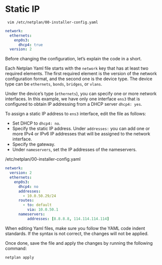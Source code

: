 # Static IP

```shell
 vim /etc/netplan/00-installer-config.yaml
```

```yaml
network:
  ethernets:
    enp0s3:
      dhcp4: true
  version: 2
```

Before changing the configuration, let’s explain the code in a short.

Each Netplan Yaml file starts with the `network` key that has at least two required elements. The first required element is the version of the network configuration format, and the second one is the device type. The device type can be `ethernets`, `bonds`, `bridges`, or `vlans`.

Under the device’s type (`ethernets`), you can specify one or more network interfaces. In this example, we have only one interface `ens3` that is configured to obtain IP addressing from a DHCP server `dhcp4: yes`.

To assign a static IP address to `ens3` interface, edit the file as follows:

- Set DHCP to `dhcp4: no`.
- Specify the static IP address. Under `addresses:` you can add one or more IPv4 or IPv6 IP addresses that will be assigned to the network interface.
- Specify the gateway.
- Under `nameservers`, set the IP addresses of the nameservers.

/etc/netplan/00-installer-config.yaml

```yaml
network:
  version: 2
  ethernets:
    enp0s3:
      dhcp4: no
      addresses:
        - 10.0.50.29/24
      routes:
        - to: default
          via: 10.0.50.1
      nameservers:
          addresses: [8.8.8.8, 114.114.114.114]
```

When editing Yaml files, make sure you follow the YAML code indent standards. If the syntax is not correct, the changes will not be applied.

Once done, save the file and apply the changes by running the following command:

```shell
netplan apply
```

